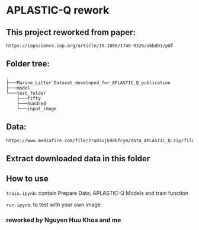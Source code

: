 # APLASTIC-Q rework
## This project reworked from paper: 
```
https://iopscience.iop.org/article/10.1088/1748-9326/abbd01/pdf
```

## Folder tree:
```
.
├───Marine_Litter_Dataset_developed_for_APLASTIC_Q_publication
├───model
└───test_folder
    ├───fifty
    ├───hundred
    └───input_image
```

## Data:
```
https://www.mediafire.com/file/7ra8ivjk9d6fcym/data_APLASTIC_Q.zip/file
```

## Extract downloaded data in this folder

## How to use
`train.ipynb`: contain Prepare Data, APLASTIC-Q Models and train function

`run.ipynb`: to test with your own image

### reworked by Nguyen Huu Khoa and me

